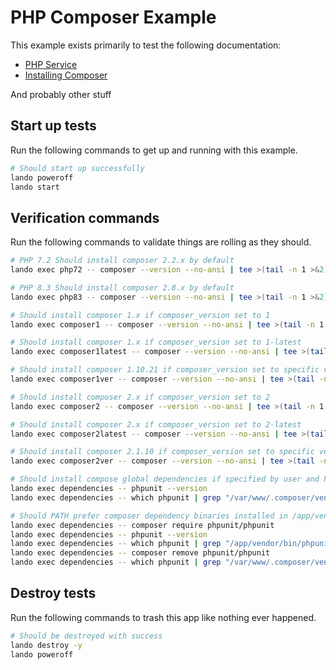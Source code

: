 # PHP Composer Example

This example exists primarily to test the following documentation:

* [PHP Service](https://docs.lando.dev/config/php.html)
* [Installing Composer](https://docs.lando.dev/config/php.html#installing-composer)

And probably other stuff

## Start up tests

Run the following commands to get up and running with this example.

```bash
# Should start up successfully
lando poweroff
lando start
```

## Verification commands

Run the following commands to validate things are rolling as they should.

```bash
# PHP 7.2 Should install composer 2.2.x by default
lando exec php72 -- composer --version --no-ansi | tee >(tail -n 1 >&2) | grep -q "Composer version 2.2."

# PHP 8.3 Should install composer 2.8.x by default
lando exec php83 -- composer --version --no-ansi | tee >(tail -n 1 >&2) | grep -q "Composer version 2.8."

# Should install composer 1.x if composer_version set to 1
lando exec composer1 -- composer --version --no-ansi | tee >(tail -n 1 >&2) | grep -q "Composer version 1."

# Should install composer 1.x if composer_version set to 1-latest
lando exec composer1latest -- composer --version --no-ansi | tee >(tail -n 1 >&2) | grep -q "Composer version 1."

# Should install composer 1.10.21 if composer_version set to specific version
lando exec composer1ver -- composer --version --no-ansi | tee >(tail -n 1 >&2) | grep -q "Composer version 1.10.21"

# Should install composer 2.x if composer_version set to 2
lando exec composer2 -- composer --version --no-ansi | tee >(tail -n 1 >&2) | grep -q "Composer version 2."

# Should install composer 2.x if composer_version set to 2-latest
lando exec composer2latest -- composer --version --no-ansi | tee >(tail -n 1 >&2) | grep -q "Composer version 2."

# Should install composer 2.1.10 if composer_version set to specific version
lando exec composer2ver -- composer --version --no-ansi | tee >(tail -n 1 >&2) | grep -q "Composer version 2.1.10"

# Should install compose global dependencies if specified by user and have them available in PATH
lando exec dependencies -- phpunit --version
lando exec dependencies -- which phpunit | grep "/var/www/.composer/vendor/bin/phpunit"

# Should PATH prefer composer dependency binaries installed in /app/vendor over global ones
lando exec dependencies -- composer require phpunit/phpunit
lando exec dependencies -- phpunit --version
lando exec dependencies -- which phpunit | grep "/app/vendor/bin/phpunit"
lando exec dependencies -- composer remove phpunit/phpunit
lando exec dependencies -- which phpunit | grep "/var/www/.composer/vendor/bin/phpunit"
```

## Destroy tests

Run the following commands to trash this app like nothing ever happened.

```bash
# Should be destroyed with success
lando destroy -y
lando poweroff
```
